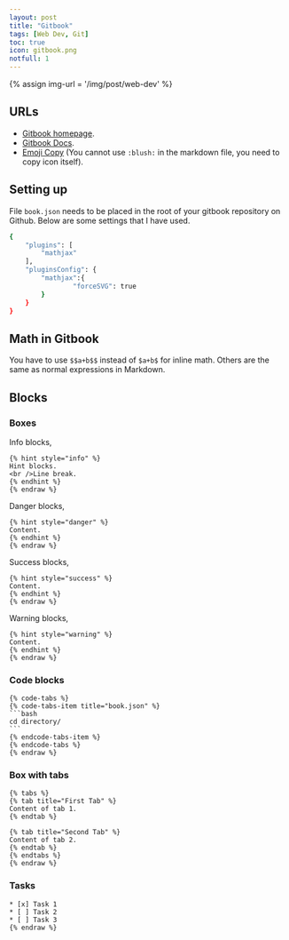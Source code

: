 ```yaml
---
layout: post
title: "Gitbook"
tags: [Web Dev, Git]
toc: true
icon: gitbook.png
notfull: 1
---
```


{% assign img-url = '/img/post/web-dev' %}

## URLs

- [Gitbook homepage](https://gitbook.com).
- [Gitbook Docs](https://docs.gitbook.com).
- [Emoji Copy](https://www.emojicopy.com/) (You cannot use `:blush:` in the markdown file, you need to copy icon itself).

## Setting up

File `book.json` needs to be placed in the root of your gitbook repository on Github. Below are some settings that I have used.

~~~ bash
{
	"plugins": [
		"mathjax"
	],
	"pluginsConfig": {
		"mathjax":{
				"forceSVG": true
		}
	}
}
~~~

## Math in Gitbook

You have to use `$$a+b$$` instead of `$a+b$` for inline math. Others are the same as normal expressions in Markdown.

## Blocks

### Boxes

Info blocks,

~~~ liquid {% raw %}
{% hint style="info" %}
Hint blocks.
<br />Line break.
{% endhint %}
{% endraw %}
~~~

Danger blocks,

~~~ liquid {% raw %}
{% hint style="danger" %}
Content.
{% endhint %}
{% endraw %}
~~~

Success blocks,

~~~ liquid {% raw %}
{% hint style="success" %}
Content.
{% endhint %}
{% endraw %}
~~~

Warning blocks,

~~~ liquid {% raw %}
{% hint style="warning" %}
Content.
{% endhint %}
{% endraw %}
~~~

### Code blocks

~~~ liquid {% raw %}
{% code-tabs %}
{% code-tabs-item title="book.json" %}
```bash
cd directory/
```
{% endcode-tabs-item %}
{% endcode-tabs %}
{% endraw %}
~~~

### Box with tabs

~~~ liquid {% raw %}
{% tabs %}
{% tab title="First Tab" %}
Content of tab 1.
{% endtab %}

{% tab title="Second Tab" %}
Content of tab 2.
{% endtab %}
{% endtabs %}
{% endraw %}
~~~

### Tasks

~~~ liquid {% raw %}
* [x] Task 1
* [ ] Task 2
* [ ] Task 3
{% endraw %}
~~~